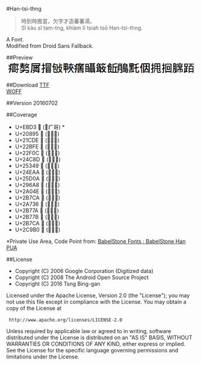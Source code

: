 #Han-tsi-thng

>時到時擔當，欠字才造蕃薯湯。  
>Sî kàu sî tam-tng, khiàm lī tsiah tsō Han-tsi-thng.

A Font.  
Modified from Droid Sans Fallback.

##Preview
![Han-tsi-thng](https://raw.githubusercontent.com/glll4678/Han-tsi-thng/master/Han-tsi-thng.png)

##Download
[TTF](https://github.com/glll4678/Han-tsi-thng/raw/master/Han-tsi-thng.ttf)  
[WOFF](https://github.com/glll4678/Han-tsi-thng/raw/master/Han-tsi-thng.ttf)

##Version
20160702

##Coverage
- U+EBD3  (⿸疒哥) *
- U+20895 𠢕 (⿱敖力)
- U+21CDE 𡳞 (⿸尸粦)
- U+22BFE 𢯾 (⿰扌冒)
- U+22F0C 𢼌 (⿰包攴)
- U+24C8D 𤲍 (⿰甲夾)
- U+25349 𥍉 (⿰目聶)
- U+24EAA 𤺪 (⿸疒善)
- U+25D0A 𥴊 (⿱𥫗敢)
- U+296A8 𩚨 (⿱飠丘)
- U+2A04E 𪁎 (⿰肖鳥)
- U+2B7CA 𪐞 (⿰黑乇)
- U+2A736 𪜶 (⿰亻因)
- U+2B77A 𫝺 (⿰扌甩)
- U+2B77B 𫝻 (⿰扌回)
- U+2B7CA 𫟊 (⿰⺼席)
- U+2C9B0 𬦰 (⿰⻊百)

*Private Use Area, Code Point from: [BabelStone Fonts : BabelStone Han PUA](http://www.babelstone.co.uk/Fonts/PUA.html)

##License 

- Copyright (C) 2006 Google Corporation (Digitized data)
- Copyright (C) 2008 The Android Open Source Project
- Copyright (C) 2016 Tsng Bing-gan

Licensed under the Apache License, Version 2.0 (the "License");
you may not use this file except in compliance with the License.
You may obtain a copy of the License at
  
     http://www.apache.org/licenses/LICENSE-2.0
  
Unless required by applicable law or agreed to in writing, software
distributed under the License is distributed on an "AS IS" BASIS,
WITHOUT WARRANTIES OR CONDITIONS OF ANY KIND, either express or implied.
See the License for the specific language governing permissions and
limitations under the License.